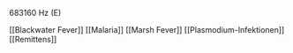 683160 Hz (E)

[[Blackwater Fever]]
[[Malaria]]
[[Marsh Fever]]
[[Plasmodium-Infektionen]]
[[Remittens]]